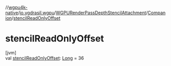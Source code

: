 //[wgpu4k-native](../../../../index.md)/[io.ygdrasil.wgpu](../../index.md)/[WGPURenderPassDepthStencilAttachment](../index.md)/[Companion](index.md)/[stencilReadOnlyOffset](stencil-read-only-offset.md)

# stencilReadOnlyOffset

[jvm]\
val [stencilReadOnlyOffset](stencil-read-only-offset.md): [Long](https://kotlinlang.org/api/core/kotlin-stdlib/kotlin/-long/index.html) = 36